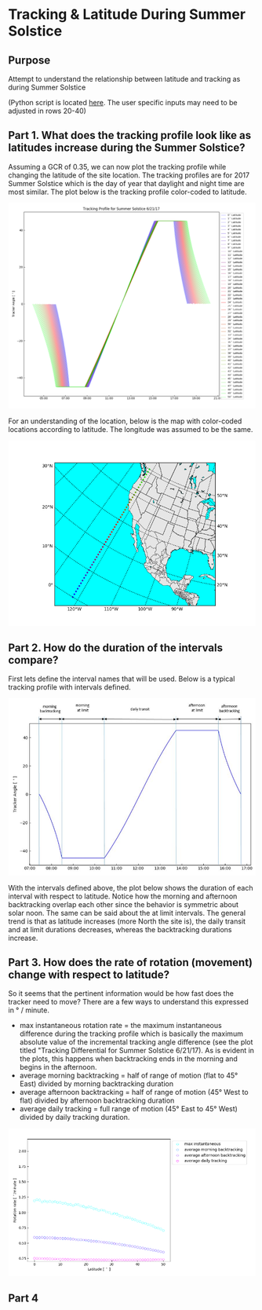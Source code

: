 
# Tracking & Latitude During Summer Solstice

## Purpose

Attempt to understand the relationship between latitude and tracking as during Summer Solstice 

(Python script is located [here](https://github.com/irxum/irxum.sample.work/blob/master/latitudeEval.py).  The user specific inputs may need to be adjusted in rows 20-40)

## Part 1.  What does the tracking profile look like as latitudes increase during the Summer Solstice?  

Assuming a GCR of 0.35, we can now plot the tracking profile while changing the latitude of the site location.  The tracking profiles are for 2017 Summer Solstice which is the day of year that daylight and night time are most similar.   The plot below is the tracking profile color-coded to latitude.

![p1image](https://github.com/irxum/irxum.sample.work/blob/master/latitudeTracking_gcr_p35_ss.png)

For an understanding of the location, below is the map with color-coded locations according to latitude.  The longitude was assumed to be the same.  

![p1map](https://github.com/irxum/irxum.sample.work/blob/master/latmap.png)

## Part 2.  How do the duration of the intervals compare?  

First lets define the interval names that will be used.  Below is a typical tracking profile with intervals defined.

![p2diagram](https://github.com/irxum/irxum.sample.work/blob/master/diagram.JPG)

With the intervals defined above, the plot below shows the duration of each interval with respect to latitude.  Notice how the morning and afternoon backtracking overlap each other since the behavior is symmetric about solar noon.  The same can be said about the at limit intervals.  The general trend is that as latitude increases (more North the site is), the daily transit and at limit durations decreases, whereas the backtracking durations increase. 

## Part 3.  How does the rate of rotation (movement) change with respect to latitude?

So it seems that the pertinent information would be how fast does the tracker need to move?  There are a few ways to understand this expressed in ° / minute.

* max instantaneous rotation rate = the maximum instantaneous difference during the tracking profile which is basically the maximum absolute value of the incremental tracking angle difference (see the plot titled "Tracking Differential for Summer Solstice 6/21/17).  As is evident in the plots, this happens when backtracking ends in the morning and begins in the afternoon.
* average morning backtracking = half of range of motion (flat to 45° East) divided by morning backtracking duration
* average afternoon backtracking = half of range of motion (45° West to flat) divided by afternoon backtracking duration
* average daily tracking = full range of motion (45° East to 45° West) divided by daily tracking duration.
    
![p3image](https://github.com/irxum/irxum.sample.work/blob/master/rateofchange_gcr_p35_ss.png)


## Part 4

